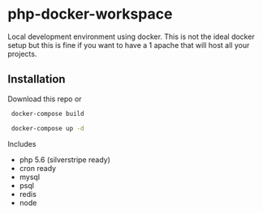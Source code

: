 # php-docker-workspace
Local development environment using docker. This is not the ideal docker setup but this is fine if you want to have a 1 apache that will host all your projects.

## Installation

Download this repo or 
``` bash
 docker-compose build

```
``` bash
 docker-compose up -d

```

Includes
- php 5.6 (silverstripe ready)
- cron ready
- mysql
- psql
- redis
- node

